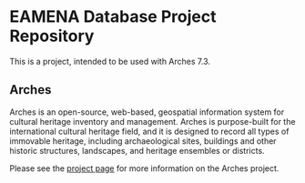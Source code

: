 EAMENA Database Project Repository
==================================

This is a project, intended to be used with Arches 7.3.

Arches
------

Arches is an open-source, web-based, geospatial information system for
cultural heritage inventory and management. Arches is purpose-built for
the international cultural heritage field, and it is designed to record
all types of immovable heritage, including archaeological sites, buildings
and other historic structures, landscapes, and heritage ensembles or
districts.

Please see the [project page](http://archesproject.org/) for more information
on the Arches project.

